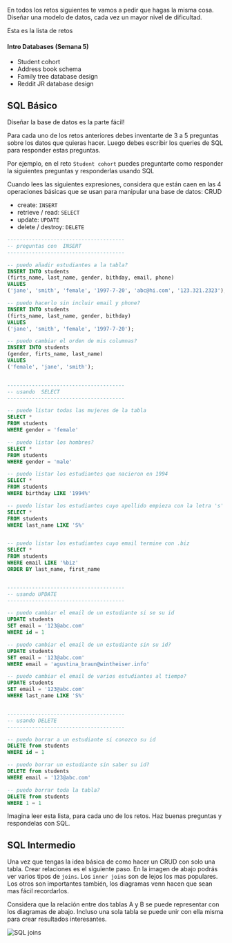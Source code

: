 En todos los retos siguientes te vamos a pedir que hagas la misma cosa. Diseñar una modelo de datos, cada vez un mayor nivel de dificultad.

Esta es la lista de retos

#### Intro Databases (Semana 5)
- Student cohort
- Address book schema
- Family tree database design
- Reddit JR database design


## SQL Básico

Diseñar la base de datos es la parte fácil!

Para cada uno de los retos anteriores debes inventarte de 3 a 5 preguntas sobre los datos que quieras hacer. Luego debes escribir los queries de SQL para responder estas preguntas.

Por ejemplo, en el reto `Student cohort` puedes preguntarte como responder la siguientes preguntas y responderlas usando SQL

Cuando lees las siguientes expresiones, considera que están caen en las 4 operaciones básicas que se usan para manipular una base de datos: CRUD

- create: `INSERT`
- retrieve / read: `SELECT`
- update: `UPDATE`
- delete / destroy: `DELETE`


```sql
--------------------------------------
-- preguntas con  INSERT
--------------------------------------

-- puedo añadir estudiantes a la tabla?
INSERT INTO students
(firts_name, last_name, gender, bithday, email, phone)
VALUES
('jane', 'smith', 'female', '1997-7-20', 'abc@hi.com', '123.321.2323');

-- puedo hacerlo sin incluir email y phone?
INSERT INTO students
(firts_name, last_name, gender, bithday)
VALUES
('jane', 'smith', 'female', '1997-7-20');

-- puedo cambiar el orden de mis columnas?
INSERT INTO students
(gender, firts_name, last_name)
VALUES
('female', 'jane', 'smith');


--------------------------------------
-- usando  SELECT
--------------------------------------

-- puede listar todas las mujeres de la tabla
SELECT *
FROM students
WHERE gender = 'female'

-- puedo listar los hombres?
SELECT *
FROM students
WHERE gender = 'male'

-- puedo listar los estudiantes que nacieron en 1994
SELECT *
FROM students
WHERE birthday LIKE '1994%'

-- puedo listar los estudiantes cuyo apellido empieza con la letra 's'
SELECT *
FROM students
WHERE last_name LIKE 'S%'


-- puedo listar los estudiantes cuyo email termine con .biz
SELECT *
FROM students
WHERE email LIKE '%biz'
ORDER BY last_name, first_name


--------------------------------------
-- usando UPDATE
--------------------------------------

-- puedo cambiar el email de un estudiante si se su id
UPDATE students
SET email = '123@abc.com'
WHERE id = 1

-- puedo cambiar el email de un estudiante sin su id?
UPDATE students
SET email = '123@abc.com'
WHERE email = 'agustina_braun@wintheiser.info'

-- puedo cambiar el email de varios estudiantes al tiempo?
UPDATE students
SET email = '123@abc.com'
WHERE last_name LIKE 'S%'


--------------------------------------
-- usando DELETE
--------------------------------------

-- puedo borrar a un estudiante si conozco su id
DELETE from students
WHERE id = 1

-- puedo borrar un estudiante sin saber su id?
DELETE from students
WHERE email = '123@abc.com'

-- puedo borrar toda la tabla?
DELETE from students
WHERE 1 = 1

```

Imagina leer esta lista, para cada uno de los retos. Haz buenas preguntas y respondelas con SQL.

## SQL Intermedio

Una vez que tengas la idea básica de como hacer un CRUD con solo una tabla. Crear relaciones es el siguiente paso. En la imagen de abajo podrás ver varios tipos de `joins`. Los `inner joins` son de lejos los mas populares. Los otros son importantes también, los diagramas venn hacen que sean mas fácil recordarlos.

Considera que la relación entre dos tablas A y B se puede representar con los diagramas de abajo. Incluso una sola tabla se puede unir con ella misma para crear resultados interesantes.

![SQL joins](http://f.cl.ly/items/393r1B431Y432i0R2Z3E/sql_joins.jpg)
